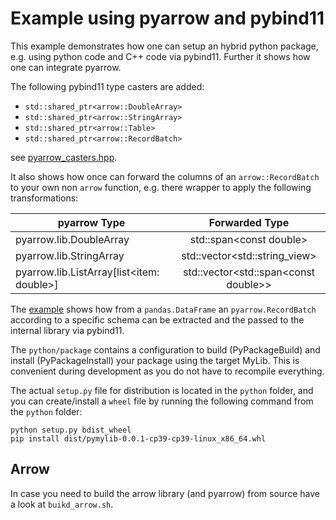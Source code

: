 Example using pyarrow and pybind11
==================================

This example demonstrates how one can setup an hybrid python package, e.g. using python code and C++ code via pybind11.
Further it shows how one can integrate pyarrow.

The following pybind11 type casters are added:

* `std::shared_ptr<arrow::DoubleArray>`
* `std::shared_ptr<arrow::StringArray>`
* `std::shared_ptr<arrow::Table>`
* `std::shared_ptr<arrow::RecordBatch>`

see [pyarrow_casters.hpp](python/src/cpp/pyarrow_casters.hpp).

It also shows how once can forward the columns of an `arrow::RecordBatch` to your own non `arrow` function, e.g. there
wrapper to apply the following transformations:

| pyarrow Type                              |      Forwarded Type                    |
|-------------------------------------------|:--------------------------------------:|
| pyarrow.lib.DoubleArray                   |  std::span\<const double>              |
| pyarrow.lib.StringArray                   |  std::vector\<std::string_view>        |
| pyarrow.lib.ListArray[list<item: double>] | std::vector\<std::span\<const double>> |

The [example](examples/example.py) shows how from a `pandas.DataFrame` an `pyarrow.RecordBatch` according to a specific
schema can be extracted and the passed to the internal library via pybind11.

The `python/package` contains a configuration to build (PyPackageBuild) and install (PyPackageInstall) your package
using the target MyLib. This is convenient during development as you do not have to recompile everything.

The actual `setup.py` file for distribution is located in the `python` folder, and you can create/install a `wheel` file
by running the following command from the `python` folder:

```shell
python setup.py bdist_wheel
pip install dist/pymylib-0.0.1-cp39-cp39-linux_x86_64.whl
```

Arrow
-----

In case you need to build the arrow library (and pyarrow) from source have a look at `buikd_arrow.sh`.

